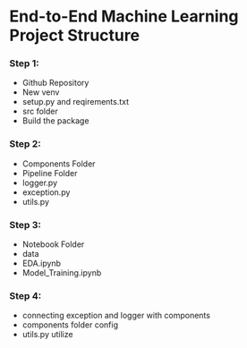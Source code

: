 # End-to-End Machine Learning Project Structure


### Step 1:
* Github Repository
* New venv
* setup.py and reqirements.txt
* src folder
* Build the package

### Step 2:
* Components Folder
* Pipeline Folder
* logger.py
* exception.py
* utils.py

### Step 3:
* Notebook Folder
* data
* EDA.ipynb
* Model_Training.ipynb

### Step 4:
* connecting exception and logger with components
* components folder config
* utils.py utilize

